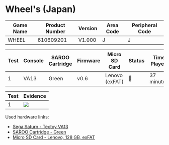 # Wheel's (Japan)

| Game Name | Product Number | Version | Area Code | Peripheral Code |
| --------- | -------------- | ------- | --------- | --------------- |
| WHEEL     | 610609201      | V1.000  | J         | J               |

| Test | Console | SAROO Cartridge | Firmware | Micro SD Card  | Status | Time Played |
| ---- | ------- | --------------- | -------- | -------------- | ------ | ----------- |
| 1    | VA13    | Green           | v0.6     | Lenovo (exFAT) | :100:  | 37 minutes  |

| Test | Evidence                                                                                         |
| ---- | ------------------------------------------------------------------------------------------------ |
| 1    | [![](https://img.youtube.com/vi/ASL2Irj4rbE/0.jpg)](https://www.youtube.com/watch?v=ASL2Irj4rbE) |

Used hardware links:

- [Sega Saturn - Tectoy VA13](../../../../Info/Consoles/VA13/README.md)
- [SAROO Cartridge - Green](../../../../Info/Cartridges/RetroGameParadiseStore/1.32F/README.md)
- [Micro SD Card - Lenovo, 128 GB, exFAT](../../../../Info/SdCards/Lenovo/128GB/exfat/README.md)
